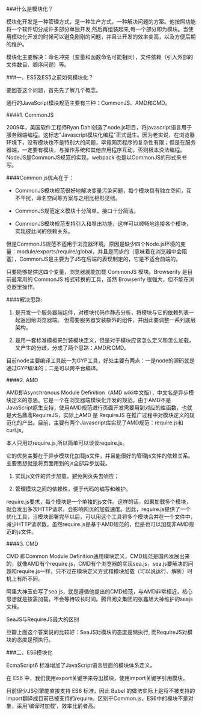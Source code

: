 ###什么是模块化？

模块化开发是一种管理方式，是一种生产方式，一种解决问题的方案。他按照功能将一个软件切分成许多部分单独开发,然后再组装起来,每一个部分即为模块。当使用模块化开发的时候可以避免刚刚的问题，并且让开发的效率变高，以及方便后期的维护。

模块化主要解决：命名冲突（变量和函数命名可能相同），文件依赖（引入外部的文件数目、顺序问题）等。

###一、ES5及ES5之前如何模块化？

要回答这个问题，首先先了解几个概念。

通行的JavaScript模块规范主要有三种：CommonJS、AMD和CMD。

####1. CommonJS

2009年，美国软件工程师Ryan Dahl创造了node.js项目，将javascript语言用于服务器端编程。这标志"Javascript模块化编程"正式诞生。因为老实说，在浏览器环境下，没有模块也不是特别大的问题，毕竟网页程序的复杂性有限；但是在服务器端，一定要有模块，与操作系统和其他应用程序互动，否则根本没法编程。NodeJS是CommonJS规范的实现，webpack 也是以CommonJS的形式来书写。

####Common.js优点在于：

* CommonJS模块规范很好地解决变量污染问题，每个模块具有独立空间，互不干扰，命名空间等方案与之相比相形见绌。

* CommonJS规范定义模块十分简单，接口十分简洁。

* CommonJS模块规范支持引入和导出功能，这样可以顺畅地连接各个模块，实现彼此间的依赖关系。

但是CommonJS规范不适用于浏览器环境。原因是缺少四个Node.js环境的变量：module/exports/require/global，并且是同步的（意味着在浏览器中会阻塞），CommonJS是主要为了JS在后端的表现制定的，它是不适合前端的。

只要能够提供这四个变量，浏览器就能加载 CommonJS 模块。Browserify 是目前最常用的 CommonJS 格式转换的工具，虽然 Browserify 很强大，但不能在浏览器里操作。

####解决思路:

1. 是开发一个服务器端组件，对模块代码作静态分析，将模块与它的依赖列表一起返回给浏览器端。 但需要服务器安装额外的组件，并因此要调整一系列底层架构。

2. 是用一套标准模板来封装模块定义，但是对于模块应该怎么定义和怎么加载，又产生的分歧，分成了两个思路：AMD和CMD。

目前node主要编译工具统一为GYP工具，好处主要有两点：一是node的源码就是通过GYP编译的；二是可以跨平台编译。

####2. AMD 

AMD即Asynchronous Module Definition（AMD wiki中文版），中文名是异步模块定义的意思。它是一个在浏览器端模块化开发的规范。由于AMD不是JavaScript原生支持，使用AMD规范进行页面开发需要用到对应的库函数，也就是大名鼎鼎RequireJS，实际上AMD 是 RequireJS 在推广过程中对模块定义的规范化的产出。目前，主要有两个Javascript库实现了AMD规范：require.js和curl.js。

本人只用过require.js,所以简单可以谈谈require.js。

它的优势主要在于异步模块化加载js文件，并且能很好的管理js文件的依赖关系。主要思想就是将页面用到的js全部异步加载。

1. 实现js文件的异步加载，避免网页失去响应；

2. 管理模块之间的依赖性，便于代码的编写和维护。

require.js要求，每个模块是一个单独的js文件。这样的话，如果加载多个模块，就会发出多次HTTP请求，会影响网页的加载速度。因此，require.js提供了一个优化工具，当模块部署完毕以后，可以用这个工具将多个模块合并在一个文件中，减少HTTP请求数。虽然require.js是基于AMD规范的，但是也可以加载非AMD规范的js文件。

####3. CMD

CMD 即Common Module Definition通用模块定义，CMD规范是国内发展出来的，就像AMD有个require.js，CMD有个浏览器的实现sea.js，sea.js要解决的问题和require.js一样，只不过在模块定义方式和模块加载（可以说运行、解析）时机上有所不同。

阿里大神玉伯写了sea.js，就是遵循他提出的CMD规范，与AMD非常相近，核心思想就是按需加载，不会等待较长时间。腾讯阅文集团的张鑫旭大神维护的seajs文档。

SeaJS与RequireJS最大的区别

豆瓣上面这个答案说的比较好：SeaJS对模块的态度是懒执行, 而RequireJS对模块的态度是预执行。

###二、ES6模块化

EcmaScript6 标准增加了JavaScript语言层面的模块体系定义。

在 ES6 中，我们使用export关键字来导出模块，使用import关键字引用模块。

目前很少JS引擎能直接支持 ES6 标准，因此 Babel 的做法实际上是将不被支持的import翻译成目前已被支持的require。区别于Common.js，ES6中的模块不是对象，采用‘编译时加载’，效率比前者高。
